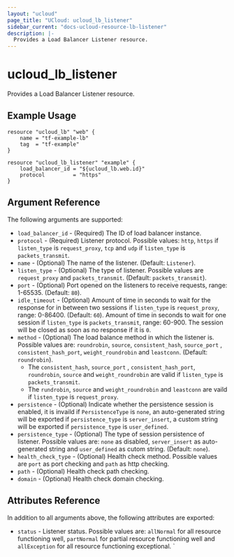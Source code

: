 ```yaml
---
layout: "ucloud"
page_title: "UCloud: ucloud_lb_listener"
sidebar_current: "docs-ucloud-resource-lb-listener"
description: |-
  Provides a Load Balancer Listener resource.
---
```


# ucloud_lb_listener

Provides a Load Balancer Listener resource.

## Example Usage

```hcl
resource "ucloud_lb" "web" {
    name = "tf-example-lb"
    tag  = "tf-example"
}

resource "ucloud_lb_listener" "example" {
    load_balancer_id = "${ucloud_lb.web.id}"
    protocol         = "https"
}
```

## Argument Reference

The following arguments are supported:

* `load_balancer_id` - (Required) The ID of load balancer instance.
* `protocol` - (Required) Listener protocol. Possible values: `http`, `https` if `listen_type` is `request_proxy`, `tcp` and `udp` if `listen_type` is `packets_transmit`.
* `name` - (Optional) The name of the listener. (Default: `Listener`).
* `listen_type` - (Optional) The type of listener. Possible values are `request_proxy` and `packets_transmit`. (Default: `packets_transmit`).
* `port` - (Optional) Port opened on the listeners to receive requests, range: 1-65535. (Default: `80`).
* `idle_timeout` - (Optional) Amount of time in seconds to wait for the response for in between two sessions if `listen_type` is `request_proxy`, range: 0-86400. (Default: `60`). Amount of time in seconds to wait for one session if `listen_type` is `packets_transmit`, range: 60-900. The session will be closed as soon as no response if it is `0`.
* `method` - (Optional) The load balance method in which the listener is. Possible values are: `roundrobin`, `source`, `consistent_hash`, `source_port` , `consistent_hash_port`, `weight_roundrobin` and `leastconn`. (Default: `roundrobin`).
    - The `consistent_hash`, `source_port` , `consistent_hash_port`, `roundrobin`, `source` and `weight_roundrobin` are valid if `listen_type` is `packets_transmit`.
    - The `rundrobin`, `source` and `weight_roundrobin` and `leastconn` are vaild if `listen_type` is `request_proxy`.
* `persistence` - (Optional) Indicate whether the persistence session is enabled, it is invaild if `PersistenceType` is `none`, an auto-generated string will be exported if `persistence_type` is `server_insert`, a custom string will be exported if `persistence_type` is `user_defined`.
* `persistence_type` - (Optional) The type of session persistence of listener. Possible values are: `none` as disabled, `server_insert` as auto-generated string and `user_defined` as cutom string. (Default: `none`).
* `health_check_type` - (Optional) Health check method. Possible values are `port` as port checking and `path` as http checking.
* `path` - (Optional) Health check path checking.
* `domain` - (Optional) Health check domain checking.

## Attributes Reference

In addition to all arguments above, the following attributes are exported:

* `status` - Listener status. Possible values are: `allNormal` for all resource functioning well, `partNormal` for partial resource functioning well and `allException` for all resource functioning exceptional.
`
